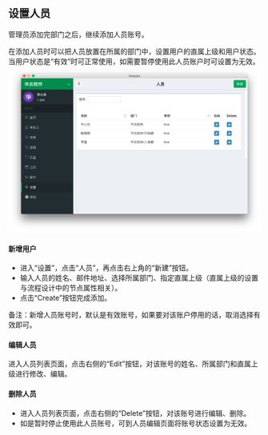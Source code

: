 ## 设置人员
  管理员添加完部门之后，继续添加人员账号。
  
  在添加人员时可以把人员放置在所属的部门中，设置用户的直属上级和用户状态。当用户状态是“有效”时可正常使用，如需要暂停使用此人员账户时可设置为无效。
  ![](images/9.png)
  
#### 新增用户
- 进入“设置”，点击“人员”，再点击右上角的“新建”按钮。
- 输入人员的姓名、邮件地址、选择所属部门、指定直属上级（直属上级的设置与流程设计中的节点属性相关）。
- 点击“Create”按钮完成添加。

备注：新增人员账号时，默认是有效账号，如果要对该账户停用的话，取消选择有效即可。

#### 编辑人员
进入人员列表页面，点击右侧的“Edit”按钮，对该账号的姓名、所属部门和直属上级进行修改、编辑。

#### 删除人员
- 进入人员列表页面，点击右侧的“Delete”按钮，对该账号进行编辑、删除。
- 如是暂时停止使用此人员账号，可到人员编辑页面将账号状态设置为无效。

